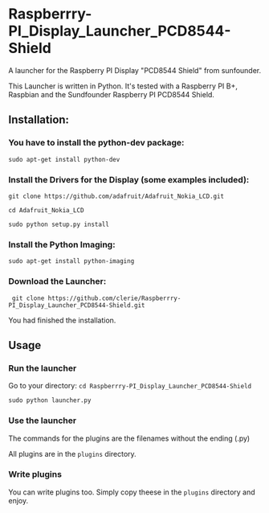 # Raspberrry-PI_Display_Launcher_PCD8544-Shield
A launcher for the Raspberry PI Display "PCD8544 Shield" from sunfounder.

This Launcher is written in Python.
It's tested with a Raspberry PI B+, Raspbian and the Sundfounder Raspberry PI PCD8544 Shield.

## Installation:

### You have to install the python-dev package:

``` sudo apt-get install python-dev ```

### Install the Drivers for the Display (some examples included):

``` git clone https://github.com/adafruit/Adafruit_Nokia_LCD.git ```

``` cd Adafruit_Nokia_LCD ```

``` sudo python setup.py install ```

### Install the Python Imaging:
 
``` sudo apt-get install python-imaging ```

### Download the Launcher:

``` git clone https://github.com/clerie/Raspberrry-PI_Display_Launcher_PCD8544-Shield.git```

You had finished the installation.

## Usage

### Run the launcher

Go to your directory:
``` cd Raspberrry-PI_Display_Launcher_PCD8544-Shield ```

``` sudo python launcher.py ```

### Use the launcher

The commands for the plugins are the filenames without the ending (.py)

All plugins are in the `plugins` directory.

### Write plugins

You can write plugins too. Simply copy theese in the `plugins` directory and enjoy.
